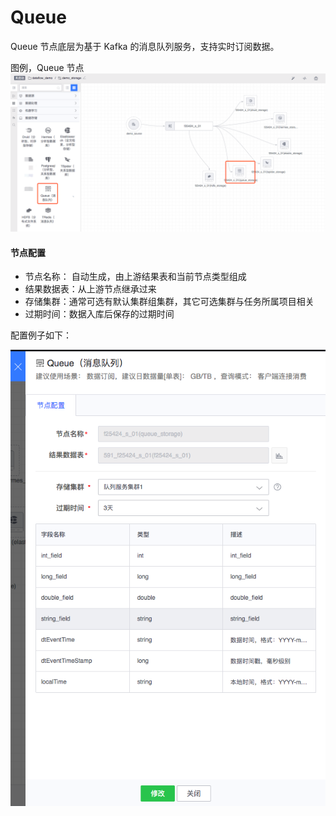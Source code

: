 # Queue

Queue 节点底层为基于 Kafka 的消息队列服务，支持实时订阅数据。

图例，Queue 节点
![](../../../../assets/dataflow/components/storage/dataflow-queue.png)

#### 节点配置
- 节点名称： 自动生成，由上游结果表和当前节点类型组成
- 结果数据表：从上游节点继承过来
- 存储集群：通常可选有默认集群组集群，其它可选集群与任务所属项目相关
- 过期时间：数据入库后保存的过期时间

配置例子如下：

![](../../../../assets/dataflow/components/storage/dataflow-queue-example.png)